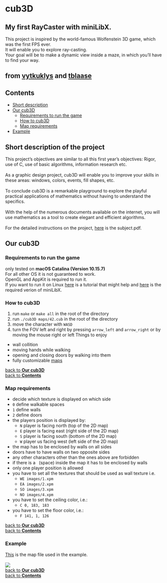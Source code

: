 # cub3D
## My first RayCaster with miniLibX.
This project is inspired by the world-famous Wolfenstein 3D game, which was the first FPS ever.<br>
It will enable you to explore ray-casting.<br>
Your goal will be to make a dynamic view inside a maze, in which you’ll have to find your way.<br>
## from [vytkuklys](https://github.com/vytkuklys) and [tblaase](https://github.com/tblaase)<br>
<!-- ![result](https://github.com/vytkuklys/42_cub3d/blob/main/readme_additions/minishell_result.jpg) -->
## Contents
- [Short description](https://github.com/vytkuklys/42_cub3d/new/main?readme=1#short-description-of-the-project)
- [Our cub3D](https://github.com/vytkuklys/42_cub3d/new/main?readme=1#our-cub3d)
  - [Requirements to run the game](https://github.com/vytkuklys/42_cub3d/new/main?readme=1#requirements-to-run-the-game)
  - [How to cub3D](https://github.com/vytkuklys/42_cub3d/new/main?readme=1#how-to-cub3d)
  - [Map requirements](https://github.com/vytkuklys/42_cub3d/new/main?readme=1#map-requirements)
- [Example](https://github.com/vytkuklys/42_cub3d/new/main?readme=1#example)

## Short description of the project

This project’s objectives are similar to all this first year’s objectives: Rigor, use of C, use of basic algorithms, information research etc.<br><br>
As a graphic design project, cub3D will enable you to improve your skills in these areas: windows, colors, events, fill shapes, etc.<br><br>
To conclude cub3D is a remarkable playground to explore the playful practical applications of mathematics without having to understand the specifics.<br><br>
With the help of the numerous documents available on the internet, you will use mathematics as a tool to create elegant and efficient algorithms.<br><br>
For the detailed instructions on the project, [here](https://github.com/vytkuklys/42_cub3d/blob/main/readme_additions/en.subject.pdf) is the subject.pdf.<br>

## Our cub3D
### Requirements to run the game
only tested on **macOS Catalina (Version 10.15.7)**<br>
For all other OS it is not guaranteed to work.<br>
OpenGL and AppKit is required to run it.<br>
If you want to run it on Linux [here](https://harm-smits.github.io/42docs/libs/minilibx/getting_started.html#compilation-on-linux) is a tutorial that might help and [here](https://github.com/42Paris/minilibx-linux) is the required verion of miniLibX.<br>
### How to cub3D
1. run `make` or `make all` in the root of the directory
2. run `./cub3D maps/42.cub` in the root of the directory
3. move the character with `WASD`
4. turn the FOV left and right by pressing `arrow_left` and `arrow_right` or by moving the mouse right or left
Things to enjoy
- wall collition
- moving hands while walking
- opening and closing doors by walking into them
- fully customizable [maps](https://github.com/vytkuklys/42_cub3d/tree/main/maps)

[back to **Our cub3D**](https://github.com/vytkuklys/42_cub3d/new/main?readme=1#our-cub3d)<br>
[back to **Contents**](https://github.com/vytkuklys/42_cub3d/new/main?readme=1#contents)<br>

### Map requirements
- decide which texture is displayed on which side
- `0` define walkable spaces
- `1` define walls
- `2` define doors
- the players position is displayed by:
  - `N` player is facing north (top of the 2D map)
  - `E` player is facing east (right side of the 2D map)
  - `S` player is facing south (bottom of the 2D map)
  - `W` player us facing west (left side of the 2D map)
- the map has to be enclosed by walls on all sides
- doors have to have walls on two opposite sides
- any other characters other than the ones above are forbidden
- if there is a ` `(space)&nbsp;inside the map it has to be enclosed by walls
- only one player position is allowed
- you have to set all the textures that should be used as wall texture i.e.
  - `WE images/1.xpm`
  - `EA images/2.xpm`
  - `SO images/3.xpm`
  - `NO images/4.xpm`
- you have to set the ceiling color, i.e.:
  - `C 0, 183, 183`
- you have to set the floor color, i.e.:
  - `F 141, 1, 126`

[back to **Our cub3D**](https://github.com/vytkuklys/42_cub3d/new/main?readme=1#our-cub3d)<br>
[back to **Contents**](https://github.com/vytkuklys/42_cub3d/new/main?readme=1#contents)<br>

### Example
[This](https://github.com/vytkuklys/42_cub3d/blob/main/maps/42.cub) is the map file used in the example.<br><br>
<img src="readme_additions/example.gif"/><br>
[back to **Our cub3D**](https://github.com/vytkuklys/42_cub3d/new/main?readme=1#our-cub3d)<br>
[back to **Contents**](https://github.com/vytkuklys/42_cub3d/new/main?readme=1#contents)<br>
